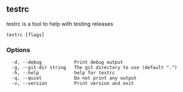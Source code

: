 ## testrc

testrc is a tool to help with testing releases

```
testrc [flags]
```

### Options

```
  -d, --debug            Print debug output
  -g, --git-dir string   The git directory to use (default ".")
  -h, --help             help for testrc
  -q, --quiet            Do not print any output
  -v, --version          Print version and exit
```

